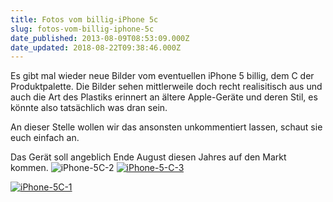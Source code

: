 ```yaml
---
title: Fotos vom billig-iPhone 5c
slug: fotos-vom-billig-iphone-5c
date_published: 2013-08-09T08:53:09.000Z
date_updated: 2018-08-22T09:38:46.000Z
---
```


Es gibt mal wieder neue Bilder vom eventuellen iPhone 5 billig, dem C der Produktpalette. Die Bilder sehen mittlerweile doch recht realisitisch aus und auch die Art des Plastiks erinnert an ältere Apple-Geräte und deren Stil, es könnte also tatsächlich was dran sein. 

An dieser Stelle wollen wir das ansonsten unkommentiert lassen, schaut sie euch einfach an.

Das Gerät soll angeblich Ende August diesen Jahres auf den Markt kommen.
![iPhone-5C-2](//picdump.thafaker.de/2013/08/iPhone-5C-2-580x371.jpg)
[![iPhone-5-C-3](//picdump.thafaker.de/2013/08/iPhone-5-C-3-580x476.jpg)](http://picdump.thafaker.de/2013/08/iPhone-5-C-3.jpg)

[![iPhone-5C-1](//picdump.thafaker.de/2013/08/iPhone-5C-1.jpg)](http://picdump.thafaker.de/2013/08/iPhone-5C-1.jpg)
